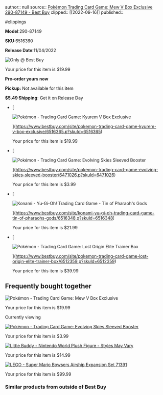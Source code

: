 author:: null
source:: [Pokémon Trading Card Game: Mew V Box Exclusive 290-87149 - Best Buy](https://www.bestbuy.com/site/pokemon-trading-card-game-mew-v-box-exclusive/6516360.p?skuId=6516360)
clipped:: [[2022-09-16]]
published:: 

#clippings

**Model**:290-87149

**SKU**:6516360

**Release Date**:11/04/2022

![Only @ Best Buy](https://www.bestbuy.com/~assets/bby/_com/shop/badge/dist/client/images/9c7a5f9ebf06fe2e8e66434fec11f6b8.svg)

Your price for this item is $19.99

**Pre-order yours now**

**Pickup:** Not available for this item

**$5.49 Shipping:** Get it on Release Day

-   [
    
    ![Pokémon - Trading Card Game: Kyurem V Box Exclusive](https://pisces.bbystatic.com/image2/BestBuy_US/images/products/6516/6516365_sd.jpg;maxHeight=180;maxWidth=180)
    
    ](https://www.bestbuy.com/site/pokemon-trading-card-game-kyurem-v-box-exclusive/6516365.p?skuId=6516365)
    
    Your price for this item is $19.99
    
-   [
    
    ![Pokémon - Trading Card Game: Evolving Skies Sleeved Booster](https://pisces.bbystatic.com/image2/BestBuy_US/images/products/6471/6471026_sd.jpg;maxHeight=180;maxWidth=180)
    
    ](https://www.bestbuy.com/site/pokemon-trading-card-game-evolving-skies-sleeved-booster/6471026.p?skuId=6471026)
    
    Your price for this item is $3.99
    
-   [
    
    ![Konami - Yu-Gi-Oh! Trading Card Game - Tin of Pharaoh's Gods](https://pisces.bbystatic.com/image2/BestBuy_US/images/products/6516/6516348_sd.jpg;maxHeight=180;maxWidth=180)
    
    ](https://www.bestbuy.com/site/konami-yu-gi-oh-trading-card-game-tin-of-pharaohs-gods/6516348.p?skuId=6516348)
    
    Your price for this item is $21.99
    
-   [
    
    ![Pokémon - Trading Card Game: Lost Origin Elite Trainer Box](https://pisces.bbystatic.com/image2/BestBuy_US/images/products/6512/6512359_sd.jpg;maxHeight=180;maxWidth=180)
    
    ](https://www.bestbuy.com/site/pokemon-trading-card-game-lost-origin-elite-trainer-box/6512359.p?skuId=6512359)
    
    Your price for this item is $39.99
    

## Frequently bought together

![Pokémon - Trading Card Game: Mew V Box Exclusive](https://pisces.bbystatic.com/image2/BestBuy_US/images/products/6516/6516360_sd.jpg;maxHeight=100;maxWidth=100)

Your price for this item is $19.99

Currently viewing

[![Pokémon - Trading Card Game: Evolving Skies Sleeved Booster](https://pisces.bbystatic.com/image2/BestBuy_US/images/products/6471/6471026_sd.jpg;maxHeight=100;maxWidth=100)](https://www.bestbuy.com/site/pokemon-trading-card-game-evolving-skies-sleeved-booster/6471026.p?skuId=6471026)

Your price for this item is $3.99

[![Little Buddy - Nintendo World Plush Figure - Styles May Vary](https://pisces.bbystatic.com/image2/BestBuy_US/images/products/5723/5723321_sd.jpg;maxHeight=100;maxWidth=100)](https://www.bestbuy.com/site/little-buddy-nintendo-world-plush-figure-styles-may-vary/5723321.p?skuId=5723321)

Your price for this item is $14.99

[![LEGO - Super Mario Bowsers Airship Expansion Set 71391](https://pisces.bbystatic.com/image2/BestBuy_US/images/products/6454/6454754_sd.jpg;maxHeight=100;maxWidth=100)](https://www.bestbuy.com/site/lego-super-mario-bowsers-airship-expansion-set-71391/6454754.p?skuId=6454754)

Your price for this item is $99.99

### Similar products from outside of Best Buy